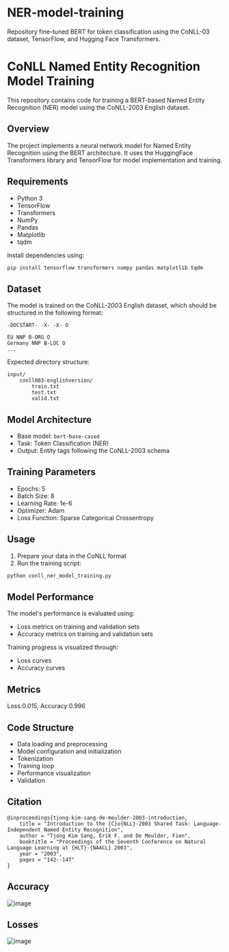 # NER-model-training
Repository fine-tuned BERT for token classification using the CoNLL-03 dataset, TensorFlow, and Hugging Face Transformers.

# CoNLL Named Entity Recognition Model Training

This repository contains code for training a BERT-based Named Entity Recognition (NER) model using the CoNLL-2003 English dataset.

## Overview

The project implements a neural network model for Named Entity Recognition using the BERT architecture. It uses the HuggingFace Transformers library and TensorFlow for model implementation and training.

## Requirements

- Python 3
- TensorFlow
- Transformers
- NumPy
- Pandas
- Matplotlib
- tqdm

Install dependencies using:
```bash
pip install tensorflow transformers numpy pandas matplotlib tqdm
```

## Dataset

The model is trained on the CoNLL-2003 English dataset, which should be structured in the following format:
```
-DOCSTART- -X- -X- O

EU NNP B-ORG O
Germany NNP B-LOC O
...
```

Expected directory structure:
```
input/
    conll003-englishversion/
        train.txt
        test.txt
        valid.txt
```

## Model Architecture

- Base model: `bert-base-cased`
- Task: Token Classification (NER)
- Output: Entity tags following the CoNLL-2003 schema

## Training Parameters

- Epochs: 5
- Batch Size: 8
- Learning Rate: 1e-6
- Optimizer: Adam
- Loss Function: Sparse Categorical Crossentropy

## Usage

1. Prepare your data in the CoNLL format
2. Run the training script:
```python
python conll_ner_model_training.py
```

## Model Performance

The model's performance is evaluated using:
- Loss metrics on training and validation sets
- Accuracy metrics on training and validation sets

Training progress is visualized through:
- Loss curves
- Accuracy curves

## Metrics

Loss:0.015, Accuracy:0.996

## Code Structure

- Data loading and preprocessing
- Model configuration and initialization
- Tokenization
- Training loop
- Performance visualization
- Validation



## Citation

```
@inproceedings{tjong-kim-sang-de-meulder-2003-introduction,
    title = "Introduction to the {C}o{NLL}-2003 Shared Task: Language-Independent Named Entity Recognition",
    author = "Tjong Kim Sang, Erik F. and De Meulder, Fien",
    booktitle = "Proceedings of the Seventh Conference on Natural Language Learning at {HLT}-{NAACL} 2003",
    year = "2003",
    pages = "142--147"
}
```
## Accuracy

![image](https://github.com/user-attachments/assets/4b387763-4dc5-40d8-9fe3-e24efecaa147)

## Losses

![image](https://github.com/user-attachments/assets/7747eef4-e132-4c81-afd6-af094ffef20a)


